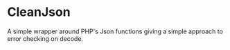 # CleanJson
A simple wrapper around PHP's Json functions giving a simple approach to error checking on decode.
